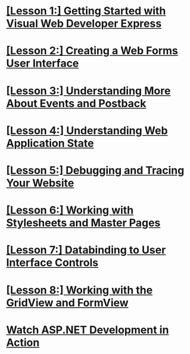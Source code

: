 # [[Lesson 1:] Getting Started with Visual Web Developer Express](lesson-1-getting-started-with-visual-web-developer-express.md)
# [[Lesson 2:] Creating a Web Forms User Interface](lesson-2-creating-a-web-forms-user-interface.md)
# [[Lesson 3:]  Understanding More About Events and Postback](lesson-3-understanding-more-about-events-and-postback.md)
# [[Lesson 4:] Understanding Web Application State](lesson-4-understanding-web-application-state.md)
# [[Lesson 5:] Debugging and Tracing Your Website](lesson-5-debugging-and-tracing-your-website.md)
# [[Lesson 6:] Working with Stylesheets and Master Pages](lesson-6-working-with-stylesheets-and-master-pages.md)
# [[Lesson 7:] Databinding to User Interface Controls](lesson-7-databinding-to-user-interface-controls.md)
# [[Lesson 8:] Working with the GridView and FormView](lesson-8-working-with-the-gridview-and-formview.md)
# [Watch ASP.NET Development in Action](watch-aspnet-development-in-action.md)
